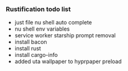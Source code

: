 ### Rustification todo list
- just file nu shell auto complete
- nu shell env variables
- service worker starship prompt removal
- install bacon
- install rust
- install cargo-info
- added uta wallpaper to hyprpaper preload
